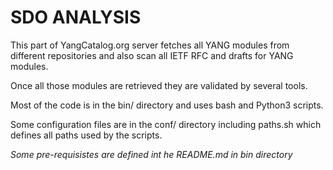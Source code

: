 SDO ANALYSIS
============

This part of YangCatalog.org server fetches all YANG modules from different repositories and also scan all IETF RFC and drafts for YANG modules.

Once all those modules are retrieved they are validated by several tools.

Most of the code is in the bin/ directory and uses bash and Python3 scripts.

Some configuration files are in the conf/ directory including paths.sh which defines all paths used by the scripts.

*Some pre-requisistes are defined int he README.md in bin directory*
